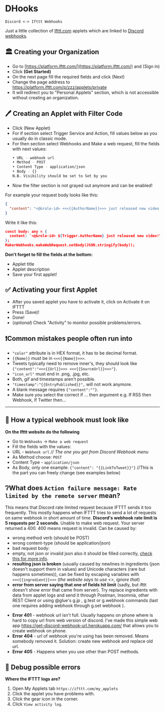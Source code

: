 # DHooks
`Discord <-> Ifttt Webhooks`

Just a little collection of [Ifttt.com](https://ifttt.com/my_applets) applets which are linked to [Discord webhooks](https://support.discord.com/hc/en-us/articles/228383668-Webhooks-gebruiken).


## 🏛️ Creating your Organization

* Go to [https://platform.ifttt.com/](https://platform.ifttt.com/) and (Sign in)
* Click **(Get Started)**
* On the next page fill the required fields and click (Next)
* Change the page address to https://platform.ifttt.com/p/zzz/applets/private
* It will redirect you to "Personal Applets" section, which is not accessible without creating an organization.


## 🖊️ Creating an Applet with Filter Code

* Click (New Applet)
* For if section select Trigger Service and Action, fill values below as you usually do in classic mode.
* For then section select Webhooks and Make a web request, fill the fields with next values:
  ```bash
  • URL - webhook url
  • Method - POST
  • Content Type - application/json
  • Body - {}
  N.B. Visibility should be set to Set by you
  ```
* Now the filter section is not grayed out anymore and can be enabled!


For example your request body looks like this:
```json
{
  "content": "<@&role-id> <<<{{AuthorName}}>>> just released new video!\nCheck it out! {{Url}}"
}
```

Write it like this:
```json
const body: any = {
  content: `<@&role-id> ${Trigger.AuthorName} just released new video!\nCheck it out! ${Trigger.Url}`
};
MakerWebhooks.makeWebRequest.setBody(JSON.stringify(body));
```

**Don't forget to fill the fields at the bottom:**
* Applet title
* Applet description
* Save your first applet!


## ✅ Activating your first Applet
* After you saved applet you have to activate it, click on Activate it on IFTTT
* Press (Save)!
* Done!
* (_optional_) Check "Activity" to monitor possible problems/errors.


## ❗Common mistakes people often run into

* `"color"` attribute is in HEX format, it has to be decimal format.
* `{{Name}}` must be in `<<<{{Name}}>>>`.
* Tweets typically need to remove inner's, they should look like `{"content":"<<<{{Url}}>>> <<<{{SourceUrl}}>>>"}`.
* `"icon_url"` must end in .png, .jpg, etc.
* Both, gif and timestamps aren't possible.
* `"timestamp":"{{EntryPublished}}",` will not work anymore.
* A blank message requires `{"content":""}`.
* Make sure you select the correct if ... then argument e.g. If RSS then Webhook, If Twitter then...

---

## 📰 How a typical webhook must look like

**On the Ifttt website do the following**

* Go to `Webhooks` -> `Make a web request`
* Fill the fields with the values:
* URL - `Webhook url` _// The one you get from Discord Webhook menu_
* As Method choose: `POST`
* Content Type - `application/json`
* As Body, only one example: `{"content": "{{LinkToTweet}}"}` //This is the part you can freely change (see examples below)


## ❔What does `Action failure message: Rate limited by the remote server` mean?

This means that Discord rate limited request because IFTTT sends it too frequently. This mostly happens when IFTTT tries to send a lot of requests on same webhook in short amount of time. **Discord's webhook rate limit is 5 requests per 2 seconds**. Unable to make web request. Your server returned a 400. 400 means request is invalid. Can be caused by:
- wrong method verb (should be POST)
- wrong content-type (should be application/json)
- bad request body:
- empty, not json or invalid json also it should be filled correctly, [check this for more info](https://birdie0.github.io/discord-webhooks-guide/).
- **resulting json is broken** (usually caused by newlines in ingredients (json doesn't support them in values) and Unicode characters (rare but happens sometimes)), can be fixed by escaping variables with `<<<{{ingredient}}>>>` (_the website says to use <<double>>, ignore that_)
- **error from server saying that one of fields hit limit** (sadly, but ifttt doesn't show error that came from server). Try replace ingredients with data from applet logs and send it through Postman, Insomnia, other REST Client or using @glue's g.jp <JSON>, g.test <JSON> or g.webhook <JSON> commands (last one requires adding webhook through g.set webhook <url>).
* **Error 401** - webhook url isn't full. Usually happens on phone where is hard to copy url from web version of discord. I've made this simple web app https://get-discord-webhook-url.herokuapp.com/ that allows you to create webhook on phone.
* **Error 404** - url of webhook you're using has been removed. Means somebody removed it. Solution: create new webhook and replace old url.
* **Error 405** - Happens when you use other than POST methods.


## 🧰 Debug possible errors

**Where the IFTTT logs are?**

1. Open My Applets tab `https://ifttt.com/my_applets`
2. Click the applet you have problems with.
3. Click the gear icon in the corner.
4. Click `View activity log`.


